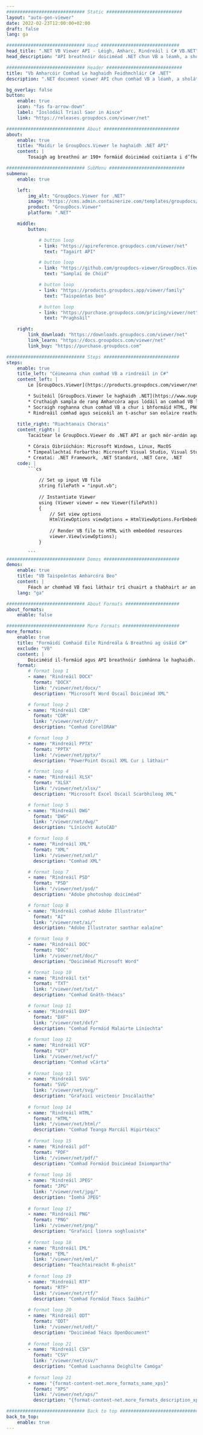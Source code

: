 ```yaml
---
############################# Static ############################
layout: "auto-gen-viewer"
date: 2022-02-23T12:00:00+02:00
draft: false
lang: ga

############################# Head #############################
head_title: ".NET VB Viewer API - Léigh, Amharc, Rindreáil i C# VB.NET"
head_description: "API breathnóir doiciméad .NET chun VB a léamh, a sholáthar agus a thaispeáint in aon chineál feidhmchláir C#, ASP.NET, VB.NET & .NET Core."

############################# Header ############################
title: "Vb Amharcóir Comhad Le haghaidh Feidhmchláir C# .NET" 
description: ".NET document viewer API chun comhad VB a léamh, a sholáthar agus a thaispeáint in aon chineál feidhmchláir C#, ASP.NET, VB.NET & .NET Core. Féach ar na comhaid rindreáilte le fíorfhormáidiú & leagan amach in HTML5, PDF nó mar íomhá ag baint úsáide as cúpla líne den chód." 

bg_overlay: false
button:
    enable: true
    icon: "fas fa-arrow-down"
    label: "Íoslódáil Triail Saor in Aisce"
    link: "https://releases.groupdocs.com/viewer/net"

############################# About ############################
about:
    enable: true
    title: "Maidir le GroupDocs.Viewer le haghaidh .NET API" 
    content: |
        Tosaigh ag breathnú ar 190+ formáid doiciméad coitianta i d’fheidhmchláir .NET ag úsáid GroupDocs.Viewer le haghaidh .NET APIs trí chúpla líne de chód a chur leis. Is féidir le forbróirí PDF, Próiseáil Focal, Scarbhileog Excel, Cur i Láthair, Visio, Tionscadal, Outlook agus go leor formáidí doiciméad eile a bhfuil tóir orthu a thaispeáint go héasca i modhanna HTML5, íomhá nó PDF. Tá rindreáil an doiciméid tapa, comhionann leis an mbunchomhad foinse, agus ní gá bogearraí breise ná aon leabharlanna seachtracha eile a shuiteáil.

############################# SubMenu ############################
submenu:
    enable: true

    left:
        img_alt: "GroupDocs.Viewer for .NET"
        image: "https://cms.admin.containerize.com/templates/groupdocs/images/product-logos/90x90-noborder/groupdocs-viewer-net.png"
        product: "GroupDocs.Viewer"
        platform: ".NET"

    middle:
        button:

            # button loop
            - link: "https://apireference.groupdocs.com/viewer/net"
              text: "Tagairt API"

            # button loop
            - link: "https://github.com/groupdocs-viewer/GroupDocs.Viewer-for-.NET"
              text: "Samplaí de Chóid"

            # button loop
            - link: "https://products.groupdocs.app/viewer/family"
              text: "Taispeántas beo"

            # button loop
            - link: "https://purchase.groupdocs.com/pricing/viewer/net"
              text: "Praghsáil"

    right:
        link_download: "https://downloads.groupdocs.com/viewer/net"
        link_learn: "https://docs.groupdocs.com/viewer/net"
        link_buy: "https://purchase.groupdocs.com"

############################# Steps ############################
steps:
    enable: true
    title_left: "Céimeanna chun comhad VB a rindreáil in C#" 
    content_left: |
        Le [GroupDocs.Viewer](https://products.groupdocs.com/viewer/net/) is féidir leat VB a dhéanamh go HTML, JPEG, PNG nó PDF i gcúpla céim.

        * Suiteáil [GroupDocs.Viewer le haghaidh .NET](https://www.nuget.org/packages/groupdocs.viewer) ag baint úsáide as an mbainisteoir pacáiste is fearr leat. 
        * Cruthaigh sampla de rang Amharcóra agus lódáil an comhad VB le cosán iomlán. 
        * Socraigh roghanna chun comhad VB a chur i bhformáid HTML, PNG, JPEG nó PDF. 
        * Rindreáil comhad agus seiceáil an t-aschur san eolaire reatha. 
        
    title_right: "Riachtanais Chórais" 
    content_right: |
        Tacaítear le GroupDocs.Viewer do .NET API ar gach mór-ardán agus córas oibriúcháin. Sula ndéanann tú an cód thíos, déan cinnte go bhfuil na réamhriachtanais seo a leanas suiteáilte ar do chóras.

        * Córais Oibriúcháin: Microsoft Windows, Linux, MacOS 
        * Timpeallachtaí Forbartha: Microsoft Visual Studio, Visual Studio Code, .NET CLI 
        * Creataí: .NET Framework, .NET Standard, .NET Core, .NET 
    code: |
        ```cs
                        
            // Set up input VB file
            string filePath = "input.vb";
        
            // Instantiate Viewer
            using (Viewer viewer = new Viewer(filePath))
            {
            	// Set view options 
            	HtmlViewOptions viewOptions = HtmlViewOptions.ForEmbeddedResources();
                    
            	// Render VB file to HTML with embedded resources
            	viewer.View(viewOptions);
            }
             
        ```
############################# Demos ############################
demos:
    enable: true
    title: "VB Taispeántas Amharcóra Beo"
    content: |
        Féach ar chomhad VB faoi láthair trí chuairt a thabhairt ar an suíomh Gréasáin [GroupDocs.Viewer Online Apps](https://products.groupdocs.app/viewer/vb).
    lang: "ga"

############################# About Formats ####################
about_formats:
    enable: false

############################# More Formats #####################
more_formats:
    enable: true
    title: "Formáidí Comhaid Eile Rindreála & Breathnú ag úsáid C#"
    exclude: "VB"
    content: |
        Doiciméid il-formáid agus API breathnóir íomhánna le haghaidh. GLAN. Féach ar roinnt de na formáidí comhaid tóir thíos gan aon lucht féachana seachtracha.
    format: 
        # format loop 1
        - name: "Rindreáil DOCX"
          format: "DOCX"
          link: "/viewer/net/docx/"
          description: "Microsoft Word Oscail Doiciméad XML" 

        # format loop 2
        - name: "Rindreáil CDR" 
          format: "CDR"
          link: "/viewer/net/cdr/"
          description: "Comhad CorelDRAW" 

        # format loop 3
        - name: "Rindreáil PPTX"
          format: "PPTX"
          link: "/viewer/net/pptx/"
          description: "PowerPoint Oscail XML Cur i láthair" 

        # format loop 4
        - name: "Rindreáil XLSX"
          format: "XLSX"
          link: "/viewer/net/xlsx/"
          description: "Microsoft Excel Oscail Scarbhileog XML" 

        # format loop 5
        - name: "Rindreáil DWG"
          format: "DWG"
          link: "/viewer/net/dwg/"
          description: "Líníocht AutoCAD"

        # format loop 6
        - name: "Rindreáil XML"
          format: "XML"
          link: "/viewer/net/xml/"
          description: "Comhad XML"

        # format loop 7
        - name: "Rindreáil PSD"
          format: "PSD"
          link: "/viewer/net/psd/"
          description: "Adobe photoshop doiciméad"

        # format loop 8
        - name: "Rindreáil comhad Adobe Illustrator"
          format: "AI"
          link: "/viewer/net/ai/"
          description: "Adobe Illustrator saothar ealaíne"

        # format loop 9
        - name: "Rindreáil DOC"
          format: "DOC"
          link: "/viewer/net/doc/"
          description: "Doiciméad Microsoft Word" 

        # format loop 10
        - name: "Rindreáil txt" 
          format: "TXT"
          link: "/viewer/net/txt/"
          description: "Comhad Gnáth-théacs" 

        # format loop 11
        - name: "Rindreáil DXF" 
          format: "DXF"
          link: "/viewer/net/dxf/"
          description: "Comhad Formáid Malairte Líníochta"  
          
        # format loop 12
        - name: "Rindreáil VCF"
          format: "VCF"
          link: "/viewer/net/vcf/"
          description: "Comhad vCárta"  
              
        # format loop 13
        - name: "Rindreáil SVG"
          format: "SVG"
          link: "/viewer/net/svg/"
          description: "Grafaicí veicteoir Inscálaithe" 
          
        # format loop 14
        - name: "Rindreáil HTML"
          format: "HTML"
          link: "/viewer/net/html/"
          description: "Comhad Teanga Marcáil Hipirtéacs" 
          
        # format loop 15
        - name: "Rindreáil pdf"
          format: "PDF"
          link: "/viewer/net/pdf/"
          description: "Comhad Formáid Doiciméad Iniompartha"
          
        # format loop 16
        - name: "Rindreáil JPEG"
          format: "JPG"
          link: "/viewer/net/jpg/"
          description: "Íomhá JPEG"
          
        # format loop 17
        - name: "Rindreáil PNG"
          format: "PNG"
          link: "/viewer/net/png/"
          description: "Grafaicí líonra soghluaiste" 
          
        # format loop 18
        - name: "Rindreáil EML"
          format: "EML"
          link: "/viewer/net/eml/"
          description: "Teachtaireacht R-phoist" 
          
        # format loop 19
        - name: "Rindreáil RTF"
          format: "RTF"
          link: "/viewer/net/rtf/"
          description: "Comhad Formáid Téacs Saibhir" 
          
        # format loop 20
        - name: "Rindreáil ODT"
          format: "ODT"
          link: "/viewer/net/odt/"
          description: "Doiciméad Téacs OpenDocument" 
          
        # format loop 21
        - name: "Rindreáil CSV"
          format: "CSV"
          link: "/viewer/net/csv/"
          description: "Comhad Luachanna Deighilte Camóga" 
          
        # format loop 21
        - name: "{format-content-net.more_formats_name_xps}"
          format: "XPS"
          link: "/viewer/net/xps/"
          description: "{format-content-net.more_formats_description_xps}" 

############################# Back to top ###############################
back_to_top:
    enable: true
---
```

